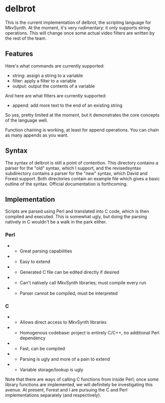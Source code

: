 # delbrot #
This is the current implementation of delbrot, the scripting language for MkvSynth. At the moment, it's very rudimentary: it only supports string operations. This will change once some actual video filters are written by the rest of the team. 

## Features ##
Here's what commands are currently supported:
- string: assign a string to a variable
- filter: apply a filter to a variable
- output: output the contents of a variable

And here are what filters are currently supported:
- append: add more text to the end of an existing string

So yes, pretty limited at the moment, but it demonstrates the core concepts of the language well.

Function chaining is working, at least for append operations. You can chain as many appends as you want.

## Syntax ##
The syntax of delbrot is still a point of contention. This directory contains a parser for the "old" syntax, which I support, and the revisedsyntax subdirectory contains a parser for the "new" syntax, which David and Forest support. Both directories contain an example file which gives a basic outline of the syntax. Official documentation is forthcoming.

## Implementation ##
Scripts are parsed using Perl and translated into C code, which is then compiled and executed. This is somewhat ugly, but doing the parsing natively in C wouldn't be a walk in the park either.

### Perl ###
- + Great parsing capabilities
- + Easy to extend
- + Generated C file can be edited directly if desired
- - Can't natively call MkvSynth libraries; must compile every run
- - Parser cannot be compiled, must be interpreted

### C ###
- + Allows direct access to MkvSynth libraries
- + Homogenous codebase: project is entirely C/C++, no additional Perl dependency
- + Fast, can be compiled
- - Parsing is ugly and more of a pain to extend
- - Variable storage/lookup is ugly

Note that there are ways of calling C functions from inside Perl; once some library functions are implemented, we will definitely be investigating this avenue. At present, Forest and I are pursuing the C and Perl implementations separately (and respectively).
